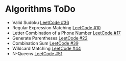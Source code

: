 # Algorithms ToDo

+ Valid Sudoku [LeetCode #36](https://leetcode.com/problems/valid-sudoku/)
+ Regular Expression Matching [LeetCode #10](https://leetcode.com/problems/regular-expression-matching/)
+ Letter Combination of a Phone Number [LeetCode #17](https://leetcode.com/problems/letter-combinations-of-a-phone-number/)
+ Generate Parentheses [LeetCode #22](https://leetcode.com/problems/generate-parentheses/)
+ Combination Sum [LeetCode #39](https://leetcode.com/problems/combination-sum/)
+ Wildcard Matching [LeetCode #44](https://leetcode.com/problems/wildcard-matching/)
+ N-Queens [LeetCode #51](https://leetcode.com/problems/n-queens/)
